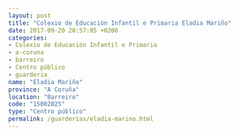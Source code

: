 ```yaml
---
layout: post
title: "Colexio de Educación Infantil e Primaria Eladia Mariño"
date: 2017-09-20 20:57:05 +0200
categories:
- Colexio de Educación Infantil e Primaria
- a-coruna
- barreiro
- Centro público
- guarderia
name: "Eladia Mariño"
province: "A Coruña"
location: "Barreiro"
code: "15002025"
type: "Centro público"
permalink: /guarderias/eladia-marino.html
---
```

